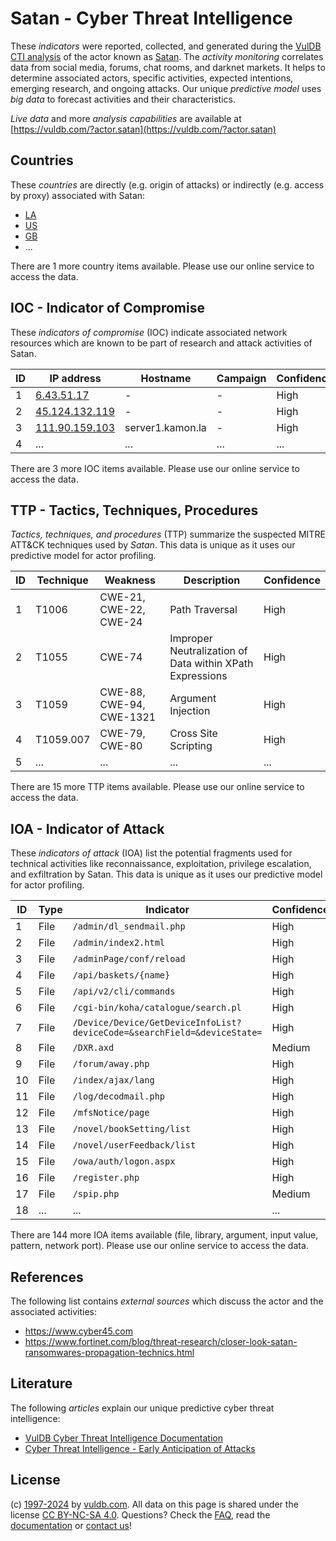 # Satan - Cyber Threat Intelligence

These _indicators_ were reported, collected, and generated during the [VulDB CTI analysis](https://vuldb.com/?kb.cti) of the actor known as [Satan](https://vuldb.com/?actor.satan). The _activity monitoring_ correlates data from social media, forums, chat rooms, and darknet markets. It helps to determine associated actors, specific activities, expected intentions, emerging research, and ongoing attacks. Our unique _predictive model_ uses _big data_ to forecast activities and their characteristics.

_Live data_ and more _analysis capabilities_ are available at [https://vuldb.com/?actor.satan](https://vuldb.com/?actor.satan)

## Countries

These _countries_ are directly (e.g. origin of attacks) or indirectly (e.g. access by proxy) associated with Satan:

* [LA](https://vuldb.com/?country.la)
* [US](https://vuldb.com/?country.us)
* [GB](https://vuldb.com/?country.gb)
* ...

There are 1 more country items available. Please use our online service to access the data.

## IOC - Indicator of Compromise

These _indicators of compromise_ (IOC) indicate associated network resources which are known to be part of research and attack activities of Satan.

ID | IP address | Hostname | Campaign | Confidence
-- | ---------- | -------- | -------- | ----------
1 | [6.43.51.17](https://vuldb.com/?ip.6.43.51.17) | - | - | High
2 | [45.124.132.119](https://vuldb.com/?ip.45.124.132.119) | - | - | High
3 | [111.90.159.103](https://vuldb.com/?ip.111.90.159.103) | server1.kamon.la | - | High
4 | ... | ... | ... | ...

There are 3 more IOC items available. Please use our online service to access the data.

## TTP - Tactics, Techniques, Procedures

_Tactics, techniques, and procedures_ (TTP) summarize the suspected MITRE ATT&CK techniques used by _Satan_. This data is unique as it uses our predictive model for actor profiling.

ID | Technique | Weakness | Description | Confidence
-- | --------- | -------- | ----------- | ----------
1 | T1006 | CWE-21, CWE-22, CWE-24 | Path Traversal | High
2 | T1055 | CWE-74 | Improper Neutralization of Data within XPath Expressions | High
3 | T1059 | CWE-88, CWE-94, CWE-1321 | Argument Injection | High
4 | T1059.007 | CWE-79, CWE-80 | Cross Site Scripting | High
5 | ... | ... | ... | ...

There are 15 more TTP items available. Please use our online service to access the data.

## IOA - Indicator of Attack

These _indicators of attack_ (IOA) list the potential fragments used for technical activities like reconnaissance, exploitation, privilege escalation, and exfiltration by Satan. This data is unique as it uses our predictive model for actor profiling.

ID | Type | Indicator | Confidence
-- | ---- | --------- | ----------
1 | File | `/admin/dl_sendmail.php` | High
2 | File | `/admin/index2.html` | High
3 | File | `/adminPage/conf/reload` | High
4 | File | `/api/baskets/{name}` | High
5 | File | `/api/v2/cli/commands` | High
6 | File | `/cgi-bin/koha/catalogue/search.pl` | High
7 | File | `/Device/Device/GetDeviceInfoList?deviceCode=&searchField=&deviceState=` | High
8 | File | `/DXR.axd` | Medium
9 | File | `/forum/away.php` | High
10 | File | `/index/ajax/lang` | High
11 | File | `/log/decodmail.php` | High
12 | File | `/mfsNotice/page` | High
13 | File | `/novel/bookSetting/list` | High
14 | File | `/novel/userFeedback/list` | High
15 | File | `/owa/auth/logon.aspx` | High
16 | File | `/register.php` | High
17 | File | `/spip.php` | Medium
18 | ... | ... | ...

There are 144 more IOA items available (file, library, argument, input value, pattern, network port). Please use our online service to access the data.

## References

The following list contains _external sources_ which discuss the actor and the associated activities:

* https://www.cyber45.com
* https://www.fortinet.com/blog/threat-research/closer-look-satan-ransomwares-propagation-technics.html

## Literature

The following _articles_ explain our unique predictive cyber threat intelligence:

* [VulDB Cyber Threat Intelligence Documentation](https://vuldb.com/?kb.cti)
* [Cyber Threat Intelligence - Early Anticipation of Attacks](https://www.scip.ch/en/?labs.20201022)

## License

(c) [1997-2024](https://vuldb.com/?kb.changelog) by [vuldb.com](https://vuldb.com/?kb.about). All data on this page is shared under the license [CC BY-NC-SA 4.0](https://creativecommons.org/licenses/by-nc-sa/4.0/). Questions? Check the [FAQ](https://vuldb.com/?kb.faq), read the [documentation](https://vuldb.com/?kb) or [contact us](https://vuldb.com/?contact)!
